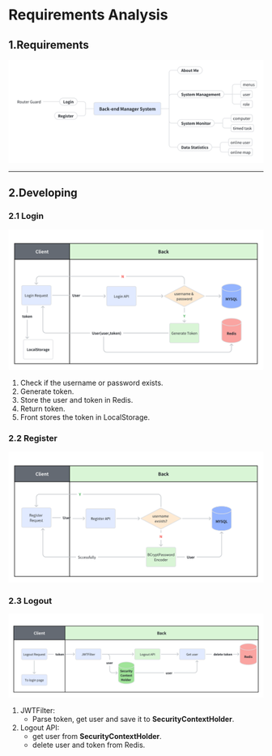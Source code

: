 # Requirements Analysis

## 1.Requirements

<img src="./.images/1.Requirements_Analysis-b7ecddaf58f6456aa7e8b41b3b0bc22d.png" width="800"/>

***

## 2.Developing

### 2.1 Login

<img alt="img.png" src=".images/img.png" width="700"/>

1. Check if the username or password exists.
2. Generate token.
3. Store the user and token in Redis.
4. Return token.
5. Front stores the token in LocalStorage.

### 2.2 Register

<img alt="img2.png" src=".images/img2.png" width="700"/>

### 2.3 Logout

<img src="./.images/2.Authentication-e9ad100e6b6c4226be4aa8d4368eb4ef.png" width="700"/>

1. JWTFilter:
    - Parse token, get user and save it to **SecurityContextHolder**.
2. Logout API:
    - get user from **SecurityContextHolder**.
    - delete user and token from Redis.
